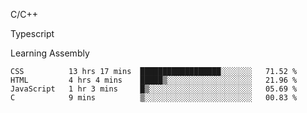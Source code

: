 <p>C/C++</p>
<p> Typescript</p>
<p>Learning Assembly</p>

<!--START_SECTION:waka-->

```text
CSS          13 hrs 17 mins  ██████████████████░░░░░░░   71.52 %
HTML         4 hrs 4 mins    █████▒░░░░░░░░░░░░░░░░░░░   21.96 %
JavaScript   1 hr 3 mins     █▒░░░░░░░░░░░░░░░░░░░░░░░   05.69 %
C            9 mins          ▒░░░░░░░░░░░░░░░░░░░░░░░░   00.83 %
```

<!--END_SECTION:waka-->
